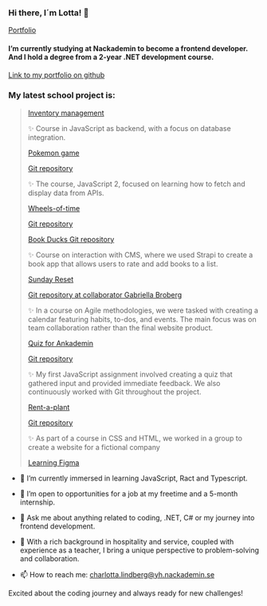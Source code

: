 ### Hi there, I´m Lotta! 👋
[Portfolio](https://charlottalindberg.netlify.app/)
<!--
**Xayida83/Xayida83** is a ✨ _special_ ✨ repository because its `README.md` (this file) appears on your GitHub profile.

Here are some ideas to get you started:-->

#### I’m currently studying at Nackademin to become a frontend developer. And I hold a degree from a 2-year .NET development course.
[Link to my portfolio on github](https://github.com/Xayida83/portfolio-lotta)

### My latest school project is:
> [Inventory management](https://github.com/Xayida83/inventory-management-app)
>
>  ✨ Course in JavaScript as backend, with a focus on database integration.
>
> [Pokemon game](https://pokegamebylotta.netlify.app/)
> 
> [Git repository](https://github.com/Xayida83/LottasPokemon)
>
>  ✨ The course, JavaScript 2, focused on learning how to fetch and display data from APIs.
> 
> [Wheels-of-time](https://wheelsoftimecreatures.netlify.app/)
> 
> [Git repository](https://github.com/Xayida83/Wheels-of-time)
>
> [Book Ducks Git repository](https://github.com/Xayida83/CMS_Projekt_lotta_lindberg)
> 
>  ✨ Course on interaction with CMS, where we used Strapi to create a book app that allows users to rate and add books to a list.
>
> [Sunday Reset](https://sundayreset.netlify.app/)
> 
> [Git repository at collaborator Gabriella Broberg](https://github.com/gabriella-broberg/SundayReset-ProductivityApp)
> 
>  ✨ In a course on Agile methodologies, we were tasked with creating a calendar featuring habits, to-dos, and events. The main focus was on team collaboration rather than the final website product.
> 
> [Quiz for Ankademin](https://quizforankademin.netlify.app/)
> 
> [Git repository](https://github.com/Xayida83/Quiz-for-Ankademin)
> 
>  ✨ My first JavaScript assignment involved creating a quiz that gathered input and provided immediate feedback. We also continuously worked with Git throughout the project.
> 
> [Rent-a-plant](https://rentaplant.netlify.app/)
> 
> [Git repository](https://github.com/Xayida83/Rent-a-plant)
> 
>  ✨ As part of a course in CSS and HTML, we worked in a group to create a website for a fictional company
>
> [Learning Figma](https://www.figma.com/file/ZfFxDSgQZcl6wL0yzWW5f2/Portfolio?type=design&node-id=0%3A1&mode=design&t=xF52UrD7k12yfcnU-1)

- 🌱 I’m currently immersed in learning JavaScript, Ract and Typescript.
 
- 👯 I’m open to opportunities for a job at my freetime and a 5-month internship.

- 💬 Ask me about anything related to coding, .NET, C# or my journey into frontend development.

- 🌟 With a rich background in hospitality and service, coupled with experience as a teacher, I bring a unique perspective to problem-solving and collaboration.
  
- 📫 How to reach me: charlotta.lindberg@yh.nackademin.se
  
Excited about the coding journey and always ready for new challenges! 
